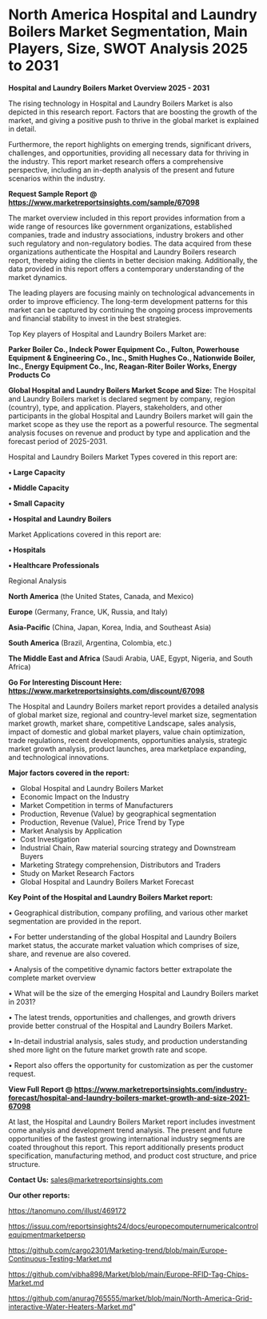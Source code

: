 # North America Hospital and Laundry Boilers Market Segmentation, Main Players, Size, SWOT Analysis 2025 to 2031

<Strong> Hospital and Laundry Boilers Market Overview 2025 - 2031</strong>

The rising technology in Hospital and Laundry Boilers Market is also depicted in this research report. Factors that are boosting the growth of the market, and giving a positive push to thrive in the global market is explained in detail.

Furthermore, the report highlights on emerging trends, significant drivers, challenges, and opportunities, providing all necessary data for thriving in the industry. This report market research offers a comprehensive perspective, including an in-depth analysis of the present and future scenarios within the industry.

<strong>Request Sample Report @ <a href=https://www.marketreportsinsights.com/sample/67098>https://www.marketreportsinsights.com/sample/67098</a></strong>

The market overview included in this report provides information from a wide range of resources like government organizations, established companies, trade and industry associations, industry brokers and other such regulatory and non-regulatory bodies. The data acquired from these organizations authenticate the Hospital and Laundry Boilers research report, thereby aiding the clients in better decision making. Additionally, the data provided in this report offers a contemporary understanding of the market dynamics.

The leading players are focusing mainly on technological advancements in order to improve efficiency. The long-term development patterns for this market can be captured by continuing the ongoing process improvements and financial stability to invest in the best strategies.

Top Key players of Hospital and Laundry Boilers Market are:

<strong>Parker Boiler Co., Indeck Power Equipment Co., Fulton, Powerhouse Equipment & Engineering Co., Inc., Smith Hughes Co., Nationwide Boiler, Inc., Energy Equipment Co., Inc, Reagan-Riter Boiler Works, Energy Products Co</strong>

<strong><b>Global Hospital and Laundry Boilers Market Scope and Size:</b></strong>
The Hospital and Laundry Boilers market is declared segment by company, region (country), type, and application. Players, stakeholders, and other participants in the global Hospital and Laundry Boilers market will gain the market scope as they use the report as a powerful resource. The segmental analysis focuses on revenue and product by type and application and the forecast period of 2025-2031.

Hospital and Laundry Boilers Market Types covered in this report are:

<strong>• Large Capacity

• Middle Capacity

• Small Capacity

• Hospital and Laundry Boilers</strong>

Market Applications covered in this report are:

<strong>• Hospitals

• Healthcare Professionals</strong> 

Regional Analysis

<strong>North America</strong> (the United States, Canada, and Mexico)

<strong>Europe</strong> (Germany, France, UK, Russia, and Italy)

<strong>Asia-Pacific</strong> (China, Japan, Korea, India, and Southeast Asia)

<strong>South America</strong> (Brazil, Argentina, Colombia, etc.)

<strong>The Middle East and Africa</strong> (Saudi Arabia, UAE, Egypt, Nigeria, and South Africa)

<strong>Go For Interesting Discount Here: <a href=https://www.marketreportsinsights.com/discount/67098>https://www.marketreportsinsights.com/discount/67098</a></strong>

The Hospital and Laundry Boilers market report provides a detailed analysis of global market size, regional and country-level market size, segmentation market growth, market share, competitive Landscape, sales analysis, impact of domestic and global market players, value chain optimization, trade regulations, recent developments, opportunities analysis, strategic market growth analysis, product launches, area marketplace expanding, and technological innovations.

<strong><b>Major factors covered in the report:</b></strong>
<ul>
  <li>Global Hospital and Laundry Boilers Market </li>
  <li>Economic Impact on the Industry</li>
  <li>Market Competition in terms of Manufacturers</li>
  <li>Production, Revenue (Value) by geographical segmentation</li>
  <li>Production, Revenue (Value), Price Trend by Type</li>
  <li>Market Analysis by Application</li>
  <li>Cost Investigation</li>
  <li>Industrial Chain, Raw material sourcing strategy and Downstream Buyers</li>
  <li>Marketing Strategy comprehension, Distributors and Traders</li>
  <li>Study on Market Research Factors</li>
  <li>Global Hospital and Laundry Boilers Market Forecast</li>
</ul>

<strong><b>Key Point of the Hospital and Laundry Boilers Market report:</b></strong>

• Geographical distribution, company profiling, and various other market segmentation are provided in the report.

• For better understanding of the global Hospital and Laundry Boilers market status, the accurate market valuation which comprises of size, share, and revenue are also covered.

• Analysis of the competitive dynamic factors better extrapolate the complete market overview

• What will be the size of the emerging Hospital and Laundry Boilers market in 2031?

• The latest trends, opportunities and challenges, and growth drivers provide better construal of the Hospital and Laundry Boilers Market.

• In-detail industrial analysis, sales study, and production understanding shed more light on the future market growth rate and scope.

• Report also offers the opportunity for customization as per the customer request.

<strong><b>View Full Report @ <a href=https://www.marketreportsinsights.com/industry-forecast/hospital-and-laundry-boilers-market-growth-and-size-2021-67098>https://www.marketreportsinsights.com/industry-forecast/hospital-and-laundry-boilers-market-growth-and-size-2021-67098</a></b></strong>


At last, the Hospital and Laundry Boilers Market report includes investment come analysis and development trend analysis. The present and future opportunities of the fastest growing international industry segments are coated throughout this report. This report additionally presents product specification, manufacturing method, and product cost structure, and price structure.

<strong>Contact Us:</strong>
sales@marketreportsinsights.com

<strong>Our other reports:</strong>

<a href=https://tanomuno.com/illust/469172>https://tanomuno.com/illust/469172</a>

<a href=https://issuu.com/reportsinsights24/docs/europecomputernumericalcontrolequipmentmarketpersp>https://issuu.com/reportsinsights24/docs/europecomputernumericalcontrolequipmentmarketpersp</a>

<a href=https://github.com/cargo2301/Marketing-trend/blob/main/Europe-Continuous-Testing-Market.md>https://github.com/cargo2301/Marketing-trend/blob/main/Europe-Continuous-Testing-Market.md</a>

<a href=https://github.com/vibha898/Market/blob/main/Europe-RFID-Tag-Chips-Market.md>https://github.com/vibha898/Market/blob/main/Europe-RFID-Tag-Chips-Market.md</a>

<a href=https://github.com/anurag765555/market/blob/main/North-America-Grid-interactive-Water-Heaters-Market.md>https://github.com/anurag765555/market/blob/main/North-America-Grid-interactive-Water-Heaters-Market.md</a>"
